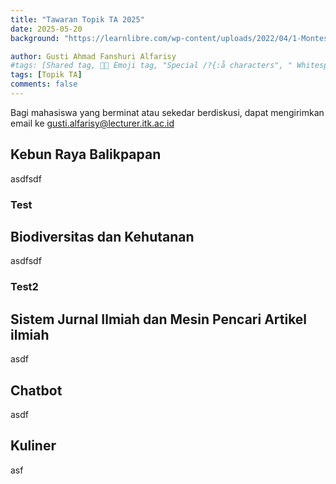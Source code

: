 ```yaml
---
title: "Tawaran Topik TA 2025"
date: 2025-05-20
background: "https://learnlibre.com/wp-content/uploads/2022/04/1-Montessori-Science-Project-Ideas-Make-a-Diorama-624x351.jpg"

author: Gusti Ahmad Fanshuri Alfarisy
#tags: [Shared tag, 👩‍🔬 Emoji tag, "Special /?{:å characters", " Whitespace before and after "]
tags: [Topik TA]
comments: false
---
```

Bagi mahasiswa yang berminat atau sekedar berdiskusi, dapat mengirimkan email ke gusti.alfarisy@lecturer.itk.ac.id


## Kebun Raya Balikpapan
asdfsdf
### Test

## Biodiversitas dan Kehutanan
asdfsdf
### Test2

## Sistem Jurnal Ilmiah dan Mesin Pencari Artikel ilmiah
asdf
## Chatbot
asdf
## Kuliner

asf
